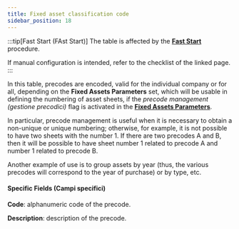 ```yaml
---
title: Fixed asset classification code
sidebar_position: 18
---
```

:::tip[Fast Start (FAst Start)]
The table is affected by the [**Fast Start**](/docs/guide/fast-start) procedure.

If manual configuration is intended, refer to the checklist of the linked page.
:::

In this table, precodes are encoded, valid for the individual company or for all, depending on the **Fixed Assets Parameters** set, which will be usable in defining the numbering of asset sheets, if the *precode management (gestione precodici)* flag is activated in the [**Fixed Assets Parameters**](/docs/configurations/parameters/finance/fixed-assets-parameters).

In particular, precode management is useful when it is necessary to obtain a non-unique or unique numbering; otherwise, for example, it is not possible to have two sheets with the number 1. If there are two precodes A and B, then it will be possible to have sheet number 1 related to precode A and number 1 related to precode B.

Another example of use is to group assets by year (thus, the various precodes will correspond to the year of purchase) or by type, etc.


#### Specific Fields (Campi specifici)

**Code**: alphanumeric code of the precode.

**Description**: description of the precode.